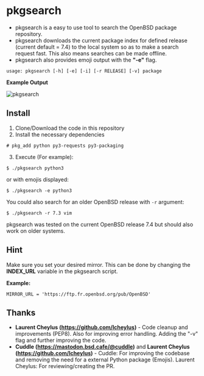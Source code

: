 # pkgsearch

- pkgsearch is a easy to use tool to search the OpenBSD package repository.
- pkgsearch downloads the current package index for defined release (current default = 7.4) to the local system so as to make a search request fast. This also means searches can be made offline.
- pkgsearch also provides emoji output with the **"-e"** flag.

```
usage: pkgsearch [-h] [-e] [-i] [-r RELEASE] [-v] package
```
**Example Output**

![pkgsearch](https://user-images.githubusercontent.com/37046652/200329416-7aedd520-88ae-4a48-a46f-d59801da7be5.png)

## Install

1. Clone/Download the code in this repository
2. Install the necessary dependencies
```
# pkg_add python py3-requests py3-packaging
```
3. Execute (For example):
```
$ ./pkgsearch python3
```
or with emojis displayed:
```
$ ./pkgsearch -e python3
```

You could also search for an older OpenBSD release with `-r` argument:
```
$ ./pkgsearch -r 7.3 vim
```

pkgsearch was tested on the current OpenBSD release 7.4 but should also work on older systems.

## Hint
Make sure you set your desired mirror. This can be done by changing the **INDEX_URL** variable in the pkgsearch script.

**Example:**
```
MIRROR_URL = 'https://ftp.fr.openbsd.org/pub/OpenBSD'
```
## Thanks
- **Laurent Cheylus (https://github.com/lcheylus)** - Code cleanup and improvements (PEP8). Also for improving error handling. Adding the "-v" flag and further improving the code.
- **Cuddle (https://mastodon.bsd.cafe/@cuddle)** and **Laurent Cheylus (https://github.com/lcheylus)** - Cuddle: For improving the codebase and removing the need for a external Python package (Emojis). Laurent Cheylus: For reviewing/creating the PR.
